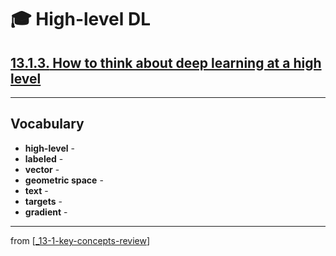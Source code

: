 # 🎓 High-level DL

## [**13.1.3.** How to think about deep learning at a high level](https://livebook.manning.com/book/deep-learning-with-javascript/chapter-13/22)

---

## **Vocabulary**

- **high-level** -
- **labeled** -
- **vector** -
- **geometric space** -
- **text** -
- **targets** -
- **gradient** -

---
from [[_13-1-key-concepts-review]]

[//begin]: # "Autogenerated link references for markdown compatibility"
[_13-1-key-concepts-review]: _13-1-key-concepts-review.md "🎓 Key Concepts"
[//end]: # "Autogenerated link references"